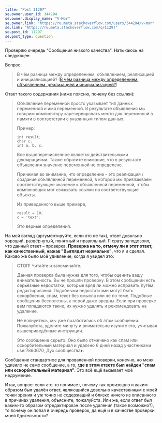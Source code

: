```yaml
---
title: "Post 11297"
se.owner.user_id: 344284
se.owner.display_name: "V-Mor"
se.owner.link: "https://ru.meta.stackoverflow.com/users/344284/v-mor"
se.link: "https://ru.meta.stackoverflow.com/q/11297"
se.post_id: 11297
se.post_type: question
---
```

<p>Проверяю очередь &quot;Сообщения низкого качества&quot;. Натыкаюсь на следующее:</p>
<p>Вопрос:</p>
<blockquote>
<p>В чём разница между определением, объявлением, реализацией и инициализацией? (<a href="https://ru.stackoverflow.com/q/510523/344284?noredirect=1">В чём разница между определением, объявлением, реализацией и инициализацией?</a>)</p>
</blockquote>
<p>Ответ такого содержания (ниже поясню, почему без ссылки):</p>
<blockquote>
<p>Объявление переменной просто указывает тип данных переменной и имя
переменной. В результате объявления мы говорим компилятору
зарезервировать место для переменной в памяти в соответствии с
указанным типом данных.</p>
<p>Пример:</p>
<pre class="lang-cpp prettyprint-override"><code>int result; 
char c; 
int a, b, c;
</code></pre>
<p>Все вышеперечисленное является действительными декларациями. Также
обратите внимание, что в результате объявления значение переменной не
определено.</p>
<p>Принимая во внимание, что определение - это реализация / создание
объявленной переменной, в которой мы привязываем соответствующее
значение к объявленной переменной, чтобы компоновщик мог связывать
ссылки на соответствующие объекты.</p>
<p>Из приведенного выше примера,</p>
<pre class="lang-cpp prettyprint-override"><code>result = 10; 
c = 'text';
</code></pre>
<p>Это верные определения.</p>
</blockquote>
<p>На мой взгляд (аргументируйте, если это не так), ответ довольно хороший, развёрнутый, понятный и правильный. Я сразу заподозрил, что данный ответ – проверка. <strong>Проверка на то, отмечу ли я этот ответ, как качественный, нажав &quot;Выглядит нормально&quot;</strong>, что я и сделал. Каково же было моё удивление, когда я увидел это:</p>
<blockquote>
<p>СТОП! Читайте и запоминайте.</p>
<p>Данная проверка была нужна для того, чтобы оценить вашу
внимательность. Вы не прошли проверку. В этом сообщении есть серьёзные
недостатки, которые вряд ли можно исправить путём редактирования.
Подобными недостатками могут быть оскорбления, спам, текст без смысла
или не по теме. Подобные сообщения бесполезны, а порой даже вредны.
Если при проверке вам попадаются такие, их нужно удалять и
рекомендовать на удаление.</p>
<p>Не волнуйтесь, мы уже позаботились об этом сообщении. Пожалуйста,
уделите минуту и внимательно изучите его, учитывая вышеприведённые
инструкции.</p>
<p>Это сообщение скрыто. Оно было отмечено как спам или оскорбительный
материал и удалено 6 дней назад участниками user7860670, Дух
сообщества♦.</p>
</blockquote>
<p>Сообщение стандартное для проваленной проверки, конечно, но меня удивило не само сообщение, а то, <strong>где в этом ответе был найден &quot;спам или оскорбительный материал&quot;</strong>. Это всё ещё вызывает моё недоумение.</p>
<p>Итак, вопрос: если кто-то понимает, почему так произошло и каким образом был удалён ответ, являющийся довольно качественным с моей точки зрения и уж точно не содержащий и близко ничего из описанного в причинах удаления, объясните, пожалуйста. Или же, если ответ был каким-то образом отредактирован после удаления (такое возможно?), то почему он попал в очередь проверок, да ещё и в качестве проверки моей бдительности?</p>

